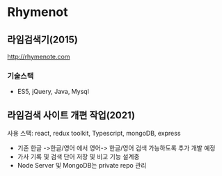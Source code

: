 # Rhymenot

## 라임검색기(2015)

<http://rhymenote.com>

### 기술스택

- ES5, jQuery, Java, Mysql

## 라임검색 사이트 개편 작업(2021)

사용 스택: react, redux toolkit, Typescript, mongoDB, express

- 기존 한글 ->한글/영어 에서 영어-> 한글/영어 검색 가능하도록 추가 개발 예정
- 가사 기록 및 검색 단어 저장 및 비교 기능 설계중
- Node Server 및 MongoDB는 private repo 관리
